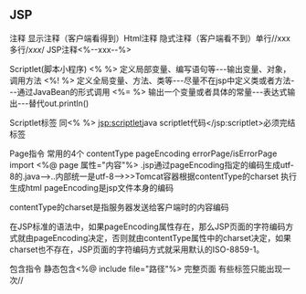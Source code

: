 ## JSP

注释
显示注释（客户端看得到）<!--xxx-->Html注释
隐式注释（客户端看不到）单行//xxx	多行/*xxx*/	JSP注释<%--xxx--%>

Scriptlet(脚本小程序)
<%	%>	定义局部变量、编写语句等---输出变量、对象，调用方法
<%!	%>	定义全局变量、方法、类等---尽量不在jsp中定义类或者方法---通过JavaBean的形式调用
<%=	%>	输出一个变量或者具体的常量---表达式输出---替代out.println()

Scriptlet标签	同<%	%>
<jsp:scriptlet>java scriptlet代码</jsp:scriptlet>必须完结标签


Page指令	常用的4个	contentType	pageEncoding	errorPage/isErrorPage	import
<%@ page 属性="内容"%>
.jsp通过pageEncoding指定的编码生成utf-8的.java-->..内部统一是utf-8-->>>Tomcat容器根据contentType的charset
执行生成html
pageEncoding是jsp文件本身的编码 

contentType的charset是指服务器发送给客户端时的内容编码

在JSP标准的语法中，如果pageEncoding属性存在，那么JSP页面的字符编码方式就由pageEncoding决定，否则就由contentType属性中的charset决定，如果charset也不存在，JSP页面的字符编码方式就采用默认的ISO-8859-1。


包含指令
静态包含<%@ include file="路径"%>	完整页面 有些标签只能出现一次<html>/<head>/<title>/<body>/
动态包含
	传参<jsp:include page="路径"% flush="true"/>
	不传参<jsp:include page="路径" flush="true"%>...</jsp:include>

跳转指令 同动态包含forward替换include 


JSP内置对象
-->9个内置对象
	request		服务器获得客户端相关信息
	response	
	cookie
	session		完成用户登录注销
	application	this.getServletContext()代替
	exception
	config		getInitParameter()获得初始化配置参数
	out
	pageContext

-->4种属性范围	支持操作:void setAttribute("name", Object o);Object getAttribute("name");void removeAttribute("name")
	page(pageContext)	本页面保存属性、跳转后无效
	request			只在一次请求中保存属性,服务器跳转后依然有效
	session			一次会话中保存属性，跳转无影响，但新开浏览器无法使用
	application		整个服务器上保存，所有用户使用 服务器重启则设置的属性消失



Expression Language(EL)表达式语言	${属性名称}	取不到值自动为""
4种属性范围	page(pageContext)-->request---->session----->application
多个内置对象	pageScope	requestScope	sessionScope applicationScope	...

request接受参数
输出集合用下标

运算符5算术6关系3逻辑




JSP标准标签库(JSTL)//至于项目lib文件夹下使用
NO	JSTL		标记名称	标签配置文件	描述
1	核心标签库	c		c.tld		定义了属性管理、迭代、判断、输出
2	SQL标签库	sql		sql.tld		定义了查询数据库操作
3	XML标签库	xml		x.tld		用于操作xml数据
4	函数标签库	fn		fn.tld		函数
5	I18N格式标签库	fmt		fmt.tld		格式化数据


style="cursor:pointer"

JSP 
${pageContext.request.contextPath}项目名称
request.getContextPath()